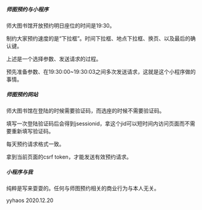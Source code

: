 ##### 师图预约与小程序

师大图书馆开放预约明日座位的时间是19:30。

制约大家预约速度的是“下拉框”。时间下拉框、地点下拉框、换页、以及最后的确认键。

上述是一个选择参数、发送请求的过程。

预先准备参数、在19:30:00~19:30:03之间多次发送请求，这就是这个小程序做的事情。

##### 师图预约网站

师大图书馆在登陆的时候需要验证码，而选座的时候不需要验证码。

填写一次登陆验证码后会得到jsessionid，拿这个jid可以短时间内访问页面而不需要重新填写验证码。

每天预约请求格式一致。

拿到当前页面的csrf token，才能发送有效预约请求。

##### 小程序与我

纯粹是写来耍耍的。任何与师图预约相关的商业行为与本人无关。

yyhaos 2020.12.20
